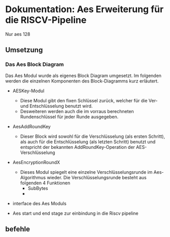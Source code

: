 # Dokumentation: Aes Erweiterung für die RISCV-Pipeline

Nur aes 128

## Umsetzung
### Das Aes Block Diagram

Das Aes Modul wurde als eigenes Block Diagram umgesetzt. Im folgenden werden die einzelnen Komponenten des Block-Diagramms kurz erläutert.

- AESKey-Modul
    - Diese Modul gibt den fixen Schlüssel zurück, welcher für die Ver- und Entschlüsselung benutzt wird. 
    - Desweiteren werden auch die im vorraus berechneten Rundenschlüssel für jeder Runde ausgegeben.

- AesAddRoundKey
    - Dieser Block wird sowohl für die Verschlüsselung (als ersten Schritt), als auch für die Entschlüsselung (als letzten Schritt) benutzt und entspricht der bekannten AddRoundKey-Operation der AES-Verschlüsselung

- AesEncryptionRoundX
    - Dieses Modul spiegelt eine einzelne Verschlüsselungsrunde im Aes-Algorithmus wieder. Die Verschlüsselungsrunde besteht aus folgenden 4 Funktionen
        - SubBytes 
        - 


- interface des Aes Moduls
- Aes start und end stage zur einbindung in die Riscv pipeline

## befehle
